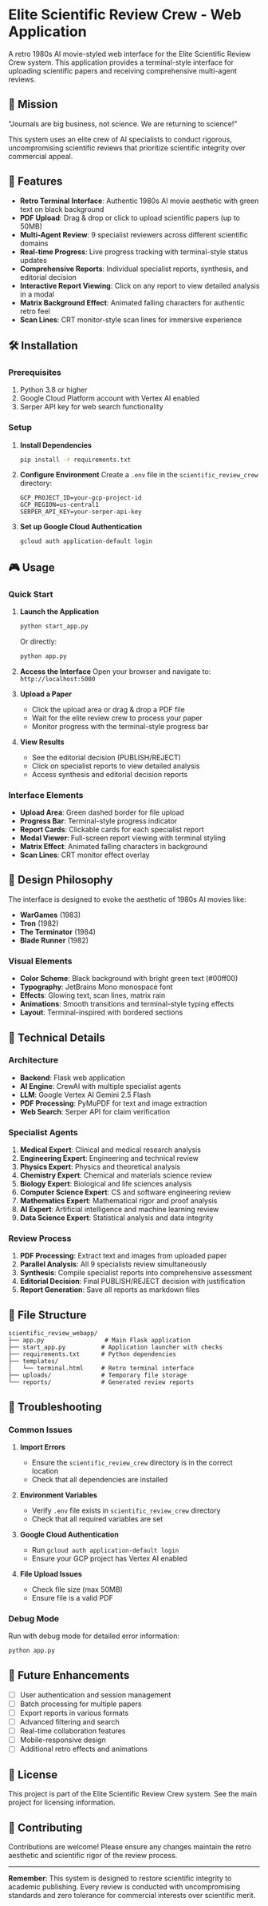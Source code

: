 # Elite Scientific Review Crew - Web Application

A retro 1980s AI movie-styled web interface for the Elite Scientific Review Crew system. This application provides a terminal-style interface for uploading scientific papers and receiving comprehensive multi-agent reviews.

## 🎯 Mission

"Journals are big business, not science. We are returning to science!"

This system uses an elite crew of AI specialists to conduct rigorous, uncompromising scientific reviews that prioritize scientific integrity over commercial appeal.

## 🚀 Features

- **Retro Terminal Interface**: Authentic 1980s AI movie aesthetic with green text on black background
- **PDF Upload**: Drag & drop or click to upload scientific papers (up to 50MB)
- **Multi-Agent Review**: 9 specialist reviewers across different scientific domains
- **Real-time Progress**: Live progress tracking with terminal-style status updates
- **Comprehensive Reports**: Individual specialist reports, synthesis, and editorial decision
- **Interactive Report Viewing**: Click on any report to view detailed analysis in a modal
- **Matrix Background Effect**: Animated falling characters for authentic retro feel
- **Scan Lines**: CRT monitor-style scan lines for immersive experience

## 🛠️ Installation

### Prerequisites

1. Python 3.8 or higher
2. Google Cloud Platform account with Vertex AI enabled
3. Serper API key for web search functionality

### Setup

1. **Install Dependencies**
   ```bash
   pip install -r requirements.txt
   ```

2. **Configure Environment**
   Create a `.env` file in the `scientific_review_crew` directory:
   ```env
   GCP_PROJECT_ID=your-gcp-project-id
   GCP_REGION=us-central1
   SERPER_API_KEY=your-serper-api-key
   ```

3. **Set up Google Cloud Authentication**
   ```bash
   gcloud auth application-default login
   ```

## 🎮 Usage

### Quick Start

1. **Launch the Application**
   ```bash
   python start_app.py
   ```
   
   Or directly:
   ```bash
   python app.py
   ```

2. **Access the Interface**
   Open your browser and navigate to: `http://localhost:5000`

3. **Upload a Paper**
   - Click the upload area or drag & drop a PDF file
   - Wait for the elite review crew to process your paper
   - Monitor progress with the terminal-style progress bar

4. **View Results**
   - See the editorial decision (PUBLISH/REJECT)
   - Click on specialist reports to view detailed analysis
   - Access synthesis and editorial decision reports

### Interface Elements

- **Upload Area**: Green dashed border for file upload
- **Progress Bar**: Terminal-style progress indicator
- **Report Cards**: Clickable cards for each specialist report
- **Modal Viewer**: Full-screen report viewing with terminal styling
- **Matrix Effect**: Animated falling characters in background
- **Scan Lines**: CRT monitor effect overlay

## 🎨 Design Philosophy

The interface is designed to evoke the aesthetic of 1980s AI movies like:
- **WarGames** (1983)
- **Tron** (1982)
- **The Terminator** (1984)
- **Blade Runner** (1982)

### Visual Elements

- **Color Scheme**: Black background with bright green text (#00ff00)
- **Typography**: JetBrains Mono monospace font
- **Effects**: Glowing text, scan lines, matrix rain
- **Animations**: Smooth transitions and terminal-style typing effects
- **Layout**: Terminal-inspired with bordered sections

## 🔧 Technical Details

### Architecture

- **Backend**: Flask web application
- **AI Engine**: CrewAI with multiple specialist agents
- **LLM**: Google Vertex AI Gemini 2.5 Flash
- **PDF Processing**: PyMuPDF for text and image extraction
- **Web Search**: Serper API for claim verification

### Specialist Agents

1. **Medical Expert**: Clinical and medical research analysis
2. **Engineering Expert**: Engineering and technical review
3. **Physics Expert**: Physics and theoretical analysis
4. **Chemistry Expert**: Chemical and materials science review
5. **Biology Expert**: Biological and life sciences analysis
6. **Computer Science Expert**: CS and software engineering review
7. **Mathematics Expert**: Mathematical rigor and proof analysis
8. **AI Expert**: Artificial intelligence and machine learning review
9. **Data Science Expert**: Statistical analysis and data integrity

### Review Process

1. **PDF Processing**: Extract text and images from uploaded paper
2. **Parallel Analysis**: All 9 specialists review simultaneously
3. **Synthesis**: Compile specialist reports into comprehensive assessment
4. **Editorial Decision**: Final PUBLISH/REJECT decision with justification
5. **Report Generation**: Save all reports as markdown files

## 📁 File Structure

```
scientific_review_webapp/
├── app.py                 # Main Flask application
├── start_app.py          # Application launcher with checks
├── requirements.txt      # Python dependencies
├── templates/
│   └── terminal.html     # Retro terminal interface
├── uploads/              # Temporary file storage
└── reports/              # Generated review reports
```

## 🚨 Troubleshooting

### Common Issues

1. **Import Errors**
   - Ensure the `scientific_review_crew` directory is in the correct location
   - Check that all dependencies are installed

2. **Environment Variables**
   - Verify `.env` file exists in `scientific_review_crew` directory
   - Check that all required variables are set

3. **Google Cloud Authentication**
   - Run `gcloud auth application-default login`
   - Ensure your GCP project has Vertex AI enabled

4. **File Upload Issues**
   - Check file size (max 50MB)
   - Ensure file is a valid PDF

### Debug Mode

Run with debug mode for detailed error information:
```bash
python app.py
```

## 🎯 Future Enhancements

- [ ] User authentication and session management
- [ ] Batch processing for multiple papers
- [ ] Export reports in various formats
- [ ] Advanced filtering and search
- [ ] Real-time collaboration features
- [ ] Mobile-responsive design
- [ ] Additional retro effects and animations

## 📄 License

This project is part of the Elite Scientific Review Crew system. See the main project for licensing information.

## 🤝 Contributing

Contributions are welcome! Please ensure any changes maintain the retro aesthetic and scientific rigor of the review process.

---

**Remember**: This system is designed to restore scientific integrity to academic publishing. Every review is conducted with uncompromising standards and zero tolerance for commercial interests over scientific merit.